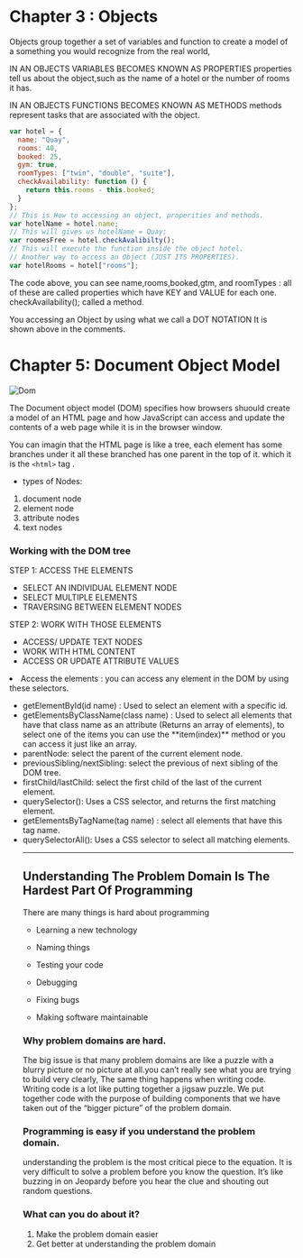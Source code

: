 # **Chapter 3 : Objects**

Objects group together a set of variables and function to create a model of a something you would recognize from the real world,

IN AN OBJECTS VARIABLES BECOMES KNOWN AS PROPERTIES properties tell us about the object,such as the name of a hotel or the number of rooms it has.

IN AN OBJECTS FUNCTIONS BECOMES KNOWN AS METHODS methods represent tasks that are associated with the object.

```js
var hotel = {
  name: "Quay",
  rooms: 40,
  booked: 25,
  gym: true,
  roomTypes: ["twin", "double", "suite"],
  checkAvailability: function () {
    return this.rooms - this.booked;
  }
};
// This is How to accessing an object, properities and methods.
var hotelName = hotel.name;
// This will gives us hotelName = Quay;
var roomesFree = hotel.checkAvalibilty();
// This will execute the function inside the object hotel.
// Another way to access an Object (JUST ITS PROPERTIES).
var hotelRooms = hotel["rooms"];
```

The code above, you can see name,rooms,booked,gtm, and roomTypes : all of these are called properties which have KEY and VALUE for each one. checkAvailability(); called a method.

You accessing an Object by using what we call a DOT NOTATION It is shown above in the comments.

# **Chapter 5: Document Object Model**

![Dom](https://simplesnippets.tech/wp-content/uploads/2018/10/what-is-document-object-model-in-JS-featured-image.jpg)

The Document object model (DOM) specifies how browsers shuould create a model of an HTML page and how JavaScript can access and update the contents of a web page while it is in the browser window.

You can imagin that the HTML page is like a tree, each element has some branches under it all these branched has one parent in the top of it. which it is the `<html>` tag .

* types of Nodes:

1. document node
2. element node
3. attribute nodes
4. text nodes

### Working with the DOM tree ###

STEP 1: ACCESS THE ELEMENTS

* SELECT AN INDIVIDUAL ELEMENT NODE
* SELECT MULTIPLE ELEMENTS
* TRAVERSING BETWEEN ELEMENT NODES

STEP 2: WORK WITH THOSE ELEMENTS

* ACCESS/ UPDATE TEXT NODES
* WORK WITH HTML CONTENT
* ACCESS OR UPDATE ATTRIBUTE VALUES

<li> Access the elements : you can access any element in the DOM by using these selectors.</li>
  <ul>
 <li>getElementById(id name) : Used to select an element with a specific id.</li>

 <li>getElementsByClassName(class name) : Used to select all elements that have that class name as an attribute (Returns an array of elements), to select one of the items you can use the **item(index)** method or you can access it just like an array.</li>

 <li>parentNode: select the parent of the current element node.</li>

 <li>previousSibling/nextSibling: select the previous of next sibling of the DOM tree.</li>

 <li>firstChild/lastChild: select the first child of the last of the current element.</li>

 <li>querySelector(): Uses a CSS selector, and returns the first matching element.</li>

<li>getElementsByTagName(tag name) : select all elements that have this tag name.</li>

<li>querySelectorAll(): Uses a CSS selector to select all matching elements.</li>

----------------------------
<h2> Understanding The Problem Domain Is The Hardest Part Of Programming </h2>

There are many things is hard about programming

- Learning a new technology

- Naming things

- Testing your code

- Debugging

- Fixing bugs

- Making software maintainable

<h3> Why problem domains are hard.</h3>

The big issue is that many problem domains are like a puzzle with a blurry picture or no picture at all.you can’t really see what you are trying to build very clearly, The same thing happens when writing code. Writing code is a lot like putting together a jigsaw puzzle. We put together code with the purpose of building components that we have taken out of the “bigger picture” of the problem domain.

<h3> Programming is easy if you understand the problem domain.</h3>

understanding the problem is the most critical piece to the equation. It is very difficult to solve a problem before you know the question. It’s like buzzing in on Jeopardy before you hear the clue and shouting out random questions.

<h3> What can you do about it?</h3>

1. Make the problem domain easier
2. Get better at understanding the problem domain
